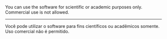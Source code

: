 You can use the software for scientific or academic purposes only. Commercial use is not allowed.

--------------

Você pode utilizar o software para fins científicos ou acadêmicos somente. Uso comercial não é permitido.
